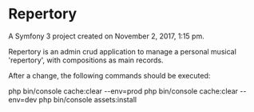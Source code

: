 Repertory
====

A Symfony 3 project created on November 2, 2017, 1:15 pm.

Repertory is an admin crud application to manage a personal musical 'repertory', with compositions as main records.

After a change, the following commands should be executed:

php bin/console cache:clear --env=prod
php bin/console cache:clear --env=dev
php bin/console assets:install
